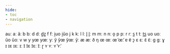 ```yaml
---
hide:
- toc
- navigation
---
```

auː
aː
ãː
b
bː
d
dː
d̺z̺
f
fː
i̯uo
i̯ũo
j
k
kː
l
lː
l̥
l̥ː
m
mː
n
nː
o̞
p
pː
r
rː
s̺
t
tː
t̺s̺
uo
uoː
ũo
ũoː
v
w
y
yœ
yœː
yː
ỹ
ỹœ
ỹœː
ỹː
æ
æː
ð
ŋ
œ
œː
œ̃
œ̃ː
ɐ
ɐ̃
ɔ̞
ɛ
ɛː
ɛ̃
ɛ̃ː
ɡ
ɡː
ɣ
ɪ
ɪɛ
ɪɛː
ɪː
ɪ̃
ɪ̃ɛ
ɪ̃ɛː
ɪ̃ː
ɽ
ʏ
ʏː
ʏ̃
ʏ̃ː
